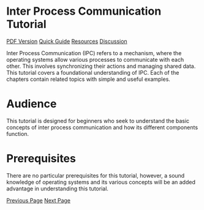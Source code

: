 # Inter Process Communication Tutorial
[PDF Version](../inter_process_communication/inter_process_communication_pdf_version.md)
[Quick Guide](../inter_process_communication/inter_process_communication_quick_guide.md)
[Resources](../inter_process_communication/inter_process_communication_useful_resources.md)
[Discussion](../inter_process_communication/inter_process_communication_discussion.md)

Inter Process Communication (IPC) refers to a mechanism, where the operating systems allow various processes to communicate with each other. This involves synchronizing their actions and managing shared data. This tutorial covers a foundational understanding of IPC. Each of the chapters contain related topics with simple and useful examples.

# Audience
This tutorial is designed for beginners who seek to understand the basic concepts of inter process communication and how its different components function.

# Prerequisites
There are no particular prerequisites for this tutorial, however, a sound knowledge of operating systems and its various concepts will be an added advantage in understanding this tutorial.


[Previous Page](../inter_process_communication/index.md) [Next Page](../inter_process_communication/inter_process_communication_overview.md) 
